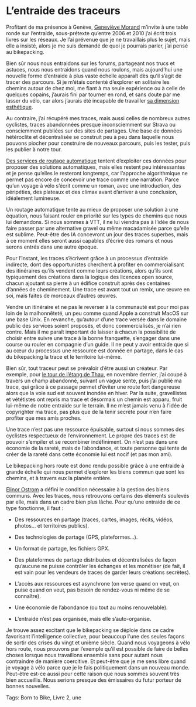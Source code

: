 # L’entraide des traceurs

Profitant de ma présence à Genève, [Geneviève Morand](https://www.rezonance.ch/) m’invite à une table ronde sur l’entraide, sous-prétexte qu’entre 2006 et 2010 j’ai écrit trois livres sur les réseaux. Je l’ai prévenue que je ne travaillais plus le sujet, mais elle a insisté, alors je me suis demandé de quoi je pourrais parler, j’ai pensé au bikepacking.<span id="more-53450"></span>

Bien sûr nous nous entraidons sur les forums, partageant nos trucs et astuces, nous nous entraidons quand nous roulons, mais aujourd’hui une nouvelle forme d’entraide à plus vaste échelle apparaît dès qu’il s’agit de tracer des parcours. Si je m’étais contenté d’explorer en solitaire les chemins autour de chez moi, me fiant à ma seule expérience ou à celle de quelques copains, j’aurais fini par tourner en rond, et sans doute par me lasser du vélo, car alors j’aurais été incapable de travailler [sa dimension esthétique](https://tcrouzet.com/2018/12/10/etre-territoire/).

Au contraire, j’ai récupéré mes traces, mais aussi celles de nombreux autres cyclistes, traces abandonnées presque inconsciemment sur Strava ou consciemment publiées sur des sites de partages. Une base de données hétéroclite et décentralisée se construit peu à peu dans laquelle nous pouvons piocher pour construire de nouveaux parcours, puis les tester, puis les publier à notre tour.

[Des services de routage automatique](https://tcrouzet.com/2019/09/11/vtt-gravel-bikepacking-que-vaut-le-routage-automatique/) tentent d’exploiter ces données pour proposer des solutions automatiques, mais elles restent peu intéressantes et je pense qu’elles le resteront longtemps, car l’approche algorithmique ne permet pas encore de concevoir une trace comme une narration. Parce qu’un voyage à vélo s’écrit comme un roman, avec une introduction, des péripéties, des plateaux et des climax avant d’arriver à une conclusion, idéalement lumineuse.

Un routage automatique tente au mieux de proposer une solution à une équation, nous faisant rouler en priorité sur les types de chemins que nous lui demandons. Si nous sommes à VTT, il ne lui viendra pas à l’idée de nous faire passer par une alternative gravel ou même macadamisée parce qu’elle est sublime. Peut-être des IA concevront un jour des traces superbes, mais à ce moment elles seront aussi capables d’écrire des romans et nous serons entrés dans une autre époque.

Pour l’instant, les traces s’écrivent grâce à un processus d’entraide indirecte, dont des opportunistes cherchent à profiter en commercialisant des itinéraires qu’ils vendent comme leurs créations, alors qu’ils sont typiquement des créations dans la logique des licences open source, chacun ajoutant sa pierre à un édifice construit après des centaines d’années de cheminement. Une trace est avant tout un remix, une œuvre en soi, mais faites de morceaux d’autres œuvres.

Vendre un itinéraire et ne pas le reverser à la communauté est pour moi pas loin de la malhonnêteté, un peu comme quand Apple a construit MacOS sur une base Unix. En revanche, qu’autour d’une trace versée dans le domaine public des services soient proposés, et donc commercialisés, je n’ai rien contre. Mais il me paraît important de laisser à chacun la possibilité de choisir entre suivre une trace à la bonne franquette, s’engager dans une course ou rouler en compagnie d’un guide. Il ne peut y avoir entraide que si au cœur du processus une ressource est donnée en partage, dans le cas du bikepacking la trace et le territoire lui-même.

Bien sûr, tout traceur peut se prévaloir d’être aussi un créateur. Par exemple, pour [le tour de l’étang de Thau](https://tcrouzet.com/2019/11/17/gravel-le-tour-de-letang/), en novembre dernier, j’ai coupé à travers un champ abandonné, suivant un vague sente, puis j’ai publié ma trace, qui grâce à ce passage permet d’éviter une route fort dangereuse alors que la voie sud est souvent inondée en hiver. Par la suite, gravellistes et vététistes ont repris ma trace et désormais un chemin est apparu, fruit lui-même de notre entraide sur le terrain. Il ne m’est jamais venu à l’idée de copyrighter ma trace, pas plus que de la tenir secrète pour n’en faire profiter que mes amis proches.

Une trace n’est pas une ressource épuisable, surtout si nous sommes des cyclistes respectueux de l’environnement. Le propre des traces est de pouvoir s’empiler et se recombiner indéfiniment. On n’est pas dans une économie de la rareté, mais de l’abondance, et toute personne qui tente de créer de la rareté dans cette économie lui est nocif (et pas mon ami).

Le bikepacking hors route est donc rendu possible grâce à une entraide à grande échelle qui nous permet d’explorer les biens commun que sont les chemins, et à travers eux la planète entière.

[Elinor Ostrom](https://fr.wikipedia.org/wiki/Elinor_Ostrom) a défini le condition nécessaire à la gestion des biens communs. Avec les traces, nous retrouvons certains des éléments soulevés par elle, mais dans un cadre bien plus lâche. Pour qu’une entraide de ce type fonctionne, il faut :

- Des ressources en partage (traces, cartes, images, récits, vidéos, photos… et territoires publics).

- Des technologies de partage (GPS, plateformes…).

- Un format de partage, les fichiers GPX.

- Des plateformes de partage distribuées et décentralisées de façon qu’aucune ne puisse contrôler les échanges et les monétiser (de fait, il est vain pour les vendeurs de traces de garder leurs créations secrètes).

- L’accès aux ressources est asynchrone (on verse quand on veut, on puise quand on veut, pas besoin de rendez-vous ni même de se connaître).

- Une économie de l’abondance (ou tout au moins renouvelable).

- L’entraide n’est pas organisée, mais elle s’auto-organise.

Je trouve assez excitant que le bikepacking se déploie dans ce cadre favorisant l’intelligence collective, pour beaucoup l'une des seules façons de sortir des crises du vingt et unième siècle. Quand nous voyageons à vélo hors route, nous prouvons par l’exemple qu’il est possible de faire de belles choses lorsque nous travaillons ensemble sans pour autant nous contraindre de manière coercitive. Et peut-être que je me sens libre quand je voyage à vélo parce que je le fais politiquement dans un nouveau monde. Peut-être est-ce aussi pour cette raison que nous sommes souvent très bien accueillis. Nous serions presque des émissaires du futur porteur de bonnes nouvelles.

Tags: Born to Bike, Livre 2, une